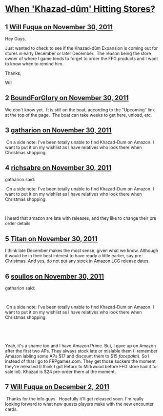 # [When &#039;Khazad-dûm&#039; Hitting Stores?](https://community.fantasyflightgames.com/topic/56949-when-khazad-d%C3%BBm-hitting-stores/)

## 1 [Will Fuqua on November 30, 2011](https://community.fantasyflightgames.com/topic/56949-when-khazad-d%C3%BBm-hitting-stores/?do=findComment&comment=561886)

Hey Guys,

Just wanted to check to see if the Khazad-dûm Expansion is coming out for stores in early December or later December.  The reason being the store owner of where I game tends to forget to order the FFG products and I want to know when to remind him. 

Thanks,

Will

## 2 [BoundForGlory on November 30, 2011](https://community.fantasyflightgames.com/topic/56949-when-khazad-d%C3%BBm-hitting-stores/?do=findComment&comment=561888)

We don't know yet.  It is still on the boat, according to the "Upcoming" link at the top of the page.  The boat can take weeks to get here, unload, etc.

## 3 [gatharion on November 30, 2011](https://community.fantasyflightgames.com/topic/56949-when-khazad-d%C3%BBm-hitting-stores/?do=findComment&comment=561997)

 On a side note: I've been totally unable to find Khazad-Dum on Amazon. I want to put it on my wishlist as I have relatives who look there when Christmas shopping.

## 4 [richsabre on November 30, 2011](https://community.fantasyflightgames.com/topic/56949-when-khazad-d%C3%BBm-hitting-stores/?do=findComment&comment=562011)

gatharion said:

 On a side note: I've been totally unable to find Khazad-Dum on Amazon. I want to put it on my wishlist as I have relatives who look there when Christmas shopping.



 

i heard that amazon are late with releases, and they like to change their pre order details

## 5 [Titan on November 30, 2011](https://community.fantasyflightgames.com/topic/56949-when-khazad-d%C3%BBm-hitting-stores/?do=findComment&comment=562026)

I think late December makes the most sense, given what we know. Although it would be in their best interest to have ready a little earlier, say pre-Christmas. And yes, do not put any stock in Amazon LCG release dates.

## 6 [soullos on November 30, 2011](https://community.fantasyflightgames.com/topic/56949-when-khazad-d%C3%BBm-hitting-stores/?do=findComment&comment=562256)

gatharion said:

 

 On a side note: I've been totally unable to find Khazad-Dum on Amazon. I want to put it on my wishlist as I have relatives who look there when Christmas shopping.

 

 

Yeah, it's a shame too and I have Amazon Prime. But, I gave up on Amazon after the first two APs. They always stock late or mislable them (I remember Amazon labling some APs $17 and discount them to $15 *facepalm*). So I instead of that I go to FRPgames.com. They get those suckers the moment they're released (I think I got Return to Mirkwood before FFG store had it for sale lol). Khazad is $24 pre-order there at the moment.

## 7 [Will Fuqua on December 2, 2011](https://community.fantasyflightgames.com/topic/56949-when-khazad-d%C3%BBm-hitting-stores/?do=findComment&comment=562805)

 Thanks for the info guys.  Hopefully it'll get released soon. I'm really looking forward to what new quests players make with the new encounter cards.  

